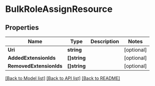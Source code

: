 # BulkRoleAssignResource

## Properties
Name | Type | Description | Notes
------------ | ------------- | ------------- | -------------
**Uri** | **string** |  | [optional] 
**AddedExtensionIds** | **[]string** |  | [optional] 
**RemovedExtensionIds** | **[]string** |  | [optional] 

[[Back to Model list]](../README.md#documentation-for-models) [[Back to API list]](../README.md#documentation-for-api-endpoints) [[Back to README]](../README.md)


